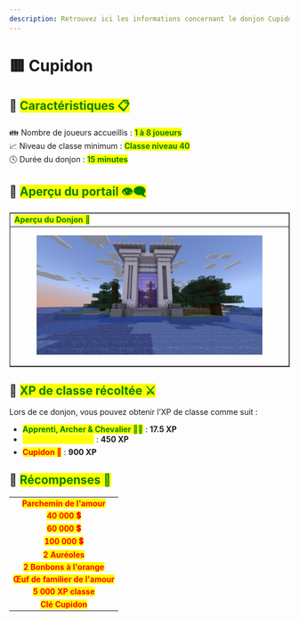 ```yaml
---
description: Retrouvez ici les informations concernant le donjon Cupidon
---
```


# 🟥 Cupidon

## 💠 <mark style="color:green;"> Caractéristiques 📋</mark>

👪 Nombre de joueurs accueillis : <mark style="color:green;">**1 à 8 joueurs**</mark>  
📈 Niveau de classe minimum : <mark style="color:green;">**Classe niveau 40**</mark>  
🕓 Durée du donjon : <mark style="color:green;">**15 minutes**</mark>  

## 💠 <mark style="color:green;"> Aperçu du portail 👁‍🗨</mark>

<table border="1" cellspacing="0" cellpadding="6">
  <tr>
    <td><mark style="color:green;"><strong>Aperçu du Donjon 📸</strong></mark></td>
  </tr>
  <tr>
    <td><figure><img src="../../.gitbook/assets/Les_Donjons/Portail/Event/Cupidon.png" alt=""></figure></td>
  </tr>
</table>

## 💠 <mark style="color:green;"> XP de classe récoltée ⚔️</mark>

Lors de ce donjon, vous pouvez obtenir l’XP de classe comme suit :  

* <mark style="color:green;"><strong>Apprenti, Archer & Chevalier 🧟‍♂️</strong></mark> : **17.5 XP**  
* <mark style="color:yellow;"><strong>Seraphiel & Uriel 👽</strong></mark> : **450 XP**  
* <mark style="color:red;"><strong>Cupidon 🐉</strong></mark> : **900 XP**

## 💠 <mark style="color:green;">Récompenses 🎁</mark>

|                                                                              | 
|:----------------------------------------------------------------------------:|
| <mark style="color:red;"><strong>Parchemin de l'amour</strong></mark>        |
| <mark style="color:red;"><strong>40 000 💲</strong></mark>                   |
| <mark style="color:red;"><strong>60 000 💲</strong></mark>                   |
| <mark style="color:red;"><strong>100 000 💲</strong></mark>                  |
| <mark style="color:red;"><strong>2 Auréoles</strong></mark>                 |
| <mark style="color:red;"><strong>2 Bonbons à l'orange</strong></mark>       |
| <mark style="color:red;"><strong>Œuf de familier de l'amour</strong></mark> |
| <mark style="color:red;"><strong>5 000 XP classe</strong></mark>            |
| <mark style="color:red;"><strong>Clé Cupidon</strong></mark>                |
